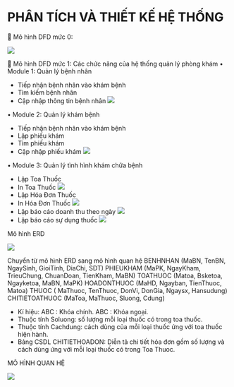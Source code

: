 # PHÂN TÍCH VÀ THIẾT KẾ HỆ THỐNG

	Mô hình DFD mức 0:

![](https://github.com/GroupACCProject4305/Project_4305/blob/master/image/h%C3%ACnhDFD.png)

	Mô hình DFD mức 1: Các chức năng của hệ thống quản lý phòng khám
•	Module 1: Quản lý bệnh nhân
-	Tiếp nhận bệnh nhân vào khám bệnh
-	Tìm kiếm bệnh nhân
-	Cập nhập thông tin bệnh nhân
![](https://github.com/GroupACCProject4305/Project_4305/blob/master/image/modu1.png)

•	Module 2: Quản lý khám bệnh
-	Tiếp nhận bệnh nhân vào khám bệnh
[](https://github.com/GroupACCProject4305/Project_4305/blob/master/image/modu2.png)
-	Lập phiếu khám
-	Tìm phiếu khám
-	Cập nhập phiếu khám
![](https://github.com/GroupACCProject4305/Project_4305/blob/master/image/modu2-2.png)

•	Module 3: Quản lý tình hình khám chữa bệnh
-	Lập Toa Thuốc
-	In Toa Thuốc
![](https://github.com/GroupACCProject4305/Project_4305/blob/master/image/modu3.png)
-	Lập Hóa Đơn Thuốc
-	In Hóa Đơn Thuốc
![](https://github.com/GroupACCProject4305/Project_4305/blob/master/image/modu3-2.png)
-	Lập báo cáo doanh thu theo ngày
![](https://github.com/GroupACCProject4305/Project_4305/blob/master/image/modu3-3.png)
-	Lập báo cáo sự dụng thuốc
![](https://github.com/GroupACCProject4305/Project_4305/blob/master/image/modul3-4.png)

Mô hình ERD

![](https://github.com/GroupACCProject4305/Project_4305/blob/master/image/hinhERL.png)

Chuyển từ mô hình ERD sang mô hình quan hệ
BENHNHAN (MaBN, TenBN, NgaySinh, GioiTinh, DiaChi, SDT)
PHIEUKHAM (MaPK, NgayKham, TrieuChung, ChuanDoan, TienKham, MaBN)
TOATHUOC (Matoa, Bsketoa, Ngayketoa, MaBN, MaPK)
HOADONTHUOC (MaHD, Ngayban, TienThuoc, Matoa)
THUOC ( MaThuoc, TenThuoc, DonVi, DonGia, Ngaysx, Hansudung)
CHITIETOATHUOC (MaToa, MaThuoc, Sluong, Cdung)
-	Kí hiệu:
ABC : Khóa chính.
ABC : Khóa ngoại.
-	Thuộc tính Soluong: số lượng mỗi loại thuốc có trong toa thuốc.
-	Thuộc tính Cachdung: cách dùng của mỗi loại thuốc ứng với toa thuốc hiện hành.
-	Bảng CSDL CHITIETHOADON: Diễn tả chi tiết hóa đơn gồm số lượng và cách dùng ứng với mỗi loại thuốc có trong Toa Thuoc.

MÔ HÌNH QUAN HỆ

![](https://github.com/GroupACCProject4305/Project_4305/blob/master/image/hinhqh.png)
